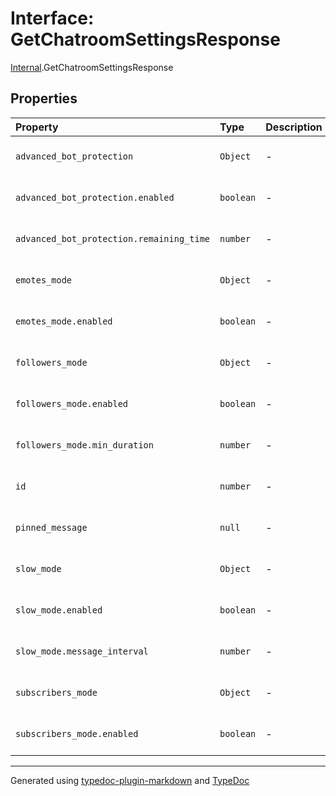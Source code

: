 # Interface: GetChatroomSettingsResponse

[Internal](../index.md).GetChatroomSettingsResponse

## Properties

| Property | Type | Description | Source |
| :------ | :------ | :------ | :------ |
| `advanced_bot_protection` | `Object` | - | [endpoints/channel/dto/get-chatroom-settings.response.ts:17](https://github.com/zSoulweaver/kient/blob/cb3a38e/src/endpoints/channel/dto/get-chatroom-settings.response.ts#L17) |
| `advanced_bot_protection.enabled` | `boolean` | - | [endpoints/channel/dto/get-chatroom-settings.response.ts:18](https://github.com/zSoulweaver/kient/blob/cb3a38e/src/endpoints/channel/dto/get-chatroom-settings.response.ts#L18) |
| `advanced_bot_protection.remaining_time` | `number` | - | [endpoints/channel/dto/get-chatroom-settings.response.ts:19](https://github.com/zSoulweaver/kient/blob/cb3a38e/src/endpoints/channel/dto/get-chatroom-settings.response.ts#L19) |
| `emotes_mode` | `Object` | - | [endpoints/channel/dto/get-chatroom-settings.response.ts:14](https://github.com/zSoulweaver/kient/blob/cb3a38e/src/endpoints/channel/dto/get-chatroom-settings.response.ts#L14) |
| `emotes_mode.enabled` | `boolean` | - | [endpoints/channel/dto/get-chatroom-settings.response.ts:15](https://github.com/zSoulweaver/kient/blob/cb3a38e/src/endpoints/channel/dto/get-chatroom-settings.response.ts#L15) |
| `followers_mode` | `Object` | - | [endpoints/channel/dto/get-chatroom-settings.response.ts:10](https://github.com/zSoulweaver/kient/blob/cb3a38e/src/endpoints/channel/dto/get-chatroom-settings.response.ts#L10) |
| `followers_mode.enabled` | `boolean` | - | [endpoints/channel/dto/get-chatroom-settings.response.ts:11](https://github.com/zSoulweaver/kient/blob/cb3a38e/src/endpoints/channel/dto/get-chatroom-settings.response.ts#L11) |
| `followers_mode.min_duration` | `number` | - | [endpoints/channel/dto/get-chatroom-settings.response.ts:12](https://github.com/zSoulweaver/kient/blob/cb3a38e/src/endpoints/channel/dto/get-chatroom-settings.response.ts#L12) |
| `id` | `number` | - | [endpoints/channel/dto/get-chatroom-settings.response.ts:2](https://github.com/zSoulweaver/kient/blob/cb3a38e/src/endpoints/channel/dto/get-chatroom-settings.response.ts#L2) |
| `pinned_message` | `null` | - | [endpoints/channel/dto/get-chatroom-settings.response.ts:21](https://github.com/zSoulweaver/kient/blob/cb3a38e/src/endpoints/channel/dto/get-chatroom-settings.response.ts#L21) |
| `slow_mode` | `Object` | - | [endpoints/channel/dto/get-chatroom-settings.response.ts:3](https://github.com/zSoulweaver/kient/blob/cb3a38e/src/endpoints/channel/dto/get-chatroom-settings.response.ts#L3) |
| `slow_mode.enabled` | `boolean` | - | [endpoints/channel/dto/get-chatroom-settings.response.ts:4](https://github.com/zSoulweaver/kient/blob/cb3a38e/src/endpoints/channel/dto/get-chatroom-settings.response.ts#L4) |
| `slow_mode.message_interval` | `number` | - | [endpoints/channel/dto/get-chatroom-settings.response.ts:5](https://github.com/zSoulweaver/kient/blob/cb3a38e/src/endpoints/channel/dto/get-chatroom-settings.response.ts#L5) |
| `subscribers_mode` | `Object` | - | [endpoints/channel/dto/get-chatroom-settings.response.ts:7](https://github.com/zSoulweaver/kient/blob/cb3a38e/src/endpoints/channel/dto/get-chatroom-settings.response.ts#L7) |
| `subscribers_mode.enabled` | `boolean` | - | [endpoints/channel/dto/get-chatroom-settings.response.ts:8](https://github.com/zSoulweaver/kient/blob/cb3a38e/src/endpoints/channel/dto/get-chatroom-settings.response.ts#L8) |

***

Generated using [typedoc-plugin-markdown](https://www.npmjs.com/package/typedoc-plugin-markdown) and [TypeDoc](https://typedoc.org/)
